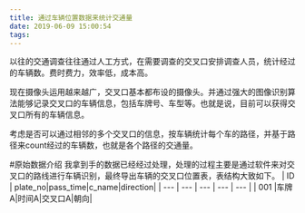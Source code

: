 ```yaml
---
title: 通过车辆位置数据来统计交通量
date: 2019-06-09 15:00:54
tags:
---
```


以往的交通调查往往通过人工方式，在需要调查的交叉口安排调查人员，统计经过的车辆数。费时费力，效率低，成本高。  

现在摄像头运用越来越广，交叉口基本都布设的摄像头。并通过强大的图像识别算法能够记录交叉口的车辆信息，包括车牌号、车型等。也就是说，目前可以获得交叉口所有的车辆信息。

考虑是否可以通过相邻的多个交叉口的信息，按车辆统计每个车的路径，并基于路径来count经过的车辆数，也就是各个路径的交通量。

<!-- more -->

#原始数据介绍
我拿到手的数据已经经过处理，处理的过程主要是通过软件来对交叉口的路线进行车辆识别，最终导出车辆的交叉口位置表，表结构大致如下。
| ID | plate_no|pass_time|c_name|direction|
| --- | --- | --- | --- | --- |
| 001 |车牌A|时间A|交叉口A|朝向|






